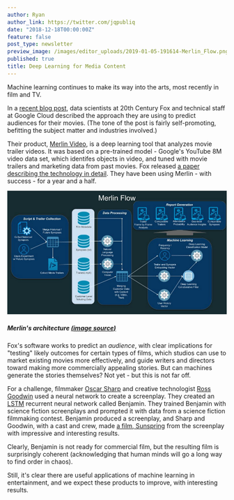 ```yaml
---
author: Ryan
author_link: https://twitter.com/jqpubliq
date: "2018-12-18T00:00:00Z"
feature: false
post_type: newsletter
preview_image: /images/editor_uploads/2019-01-05-191614-Merlin_Flow.png
published: true
title: Deep Learning for Media Content
---
```


Machine learning continues to make its way into the arts, most recently in film and TV.

In a [recent blog post](https://cloud.google.com/blog/products/ai-machine-learning/how-20th-century-fox-uses-ml-to-predict-a-movie-audience), data scientists at 20th Century Fox and technical staff at Google Cloud described the approach they are using to predict audiences for their movies. (The tone of the post is fairly self-promoting, befitting the subject matter and industries involved.)

Their product, [Merlin Video](https://datastudio.google.com/u/0/reporting/1Ss64x1ocKeeDdTcMVX3l4iQcr8gp9w-W/page/Hg2V), is a deep learning tool that analyzes movie trailer videos. It was based on a pre-trained model - Google's YouTube 8M video data set, which identifes objects in video, and tuned with movie trailers and marketing data from past movies. Fox released [a paper describing the technology in detail](https://arxiv.org/abs/1810.08189). They have been using Merlin - with success - for a year and a half.

![](/images/editor_uploads/2019-01-05-191614-Merlin_Flow.png)
##### Merlin's architecture [(image source)](https://cloud.google.com/blog/products/ai-machine-learning/how-20th-century-fox-uses-ml-to-predict-a-movie-audience)

Fox's software works to predict an *audience*, with clear implications for "testing" likely outcomes for certain types of films, which studios can use to market existing movies more effectively, and guide writers and directors toward making more commercially appealing stories. But can machines generate the stories themselves? Not yet - but this is not far off.

For a challenge, filmmaker [Oscar Sharp](http://www.thereforefilms.com/oscar-sharp.html) and creative technologist [Ross Goodwin](https://rossgoodwin.com/) used a neural network to create a screenplay. They created an [LSTM](https://en.wikipedia.org/wiki/Long_short-term_memory) recurrent neural network called Benjamin. They trained Benjamin with science fiction screenplays and prompted it with data from a science fiction filmmaking contest. Benjamin produced a screenplay, and Sharp and Goodwin, with a cast and crew, made [a film, Sunspring](https://www.youtube.com/watch?v=LY7x2Ihqjmc) from the screenplay with impressive and interesting results.

Clearly, Benjamin is not ready for commercial film, but the resulting film is surprisingly coherent (acknowledging that human minds will go a long way to find order in chaos).

Still, it's clear there are useful applications of machine learning in entertainment, and we expect these products to improve, with interesting results.